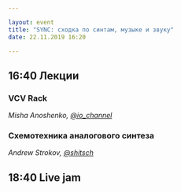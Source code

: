 ```yaml
---

layout: event
title: "SYNC: сходка по синтам, музыке и звуку"
date: 22.11.2019 16:20

---
```

## 16:40 Лекции

### VCV Rack
_Misha Anoshenko, [@io_channel](tg://resolve/?domain=io_channel)_

### Схемотехника аналогового синтеза
_Andrew Strokov, [@shitsch](tg://resolve/?domain=shitsch)_

## 18:40 Live jam
